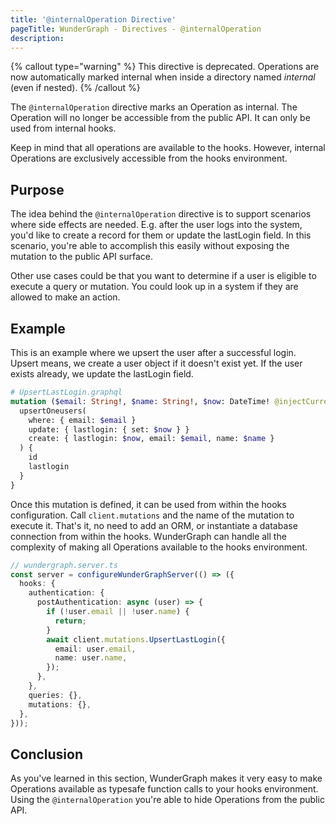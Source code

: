 ```yaml
---
title: '@internalOperation Directive'
pageTitle: WunderGraph - Directives - @internalOperation
description:
---
```


{% callout type="warning" %}
This directive is deprecated. Operations are now automatically marked internal when inside a directory named _internal_ (even if nested).
{% /callout %}

The `@internalOperation` directive marks an Operation as internal.
The Operation will no longer be accessible from the public API.
It can only be used from internal hooks.

Keep in mind that all operations are available to the hooks.
However, internal Operations are exclusively accessible from the hooks environment.

## Purpose

The idea behind the `@internalOperation` directive is to support scenarios where side effects are needed.
E.g. after the user logs into the system, you'd like to create a record for them or update the lastLogin field.
In this scenario, you're able to accomplish this easily without exposing the mutation to the public API surface.

Other use cases could be that you want to determine if a user is eligible to execute a query or mutation.
You could look up in a system if they are allowed to make an action.

## Example

This is an example where we upsert the user after a successful login.
Upsert means, we create a user object if it doesn't exist yet.
If the user exists already, we update the lastLogin field.

```graphql
# UpsertLastLogin.graphql
mutation ($email: String!, $name: String!, $now: DateTime! @injectCurrentDateTime) @internalOperation {
  upsertOneusers(
    where: { email: $email }
    update: { lastlogin: { set: $now } }
    create: { lastlogin: $now, email: $email, name: $name }
  ) {
    id
    lastlogin
  }
}
```

Once this mutation is defined,
it can be used from within the hooks configuration.
Call `client.mutations` and the name of the mutation to execute it.
That's it, no need to add an ORM, or instantiate a database connection from within the hooks.
WunderGraph can handle all the complexity of making all Operations available to the hooks environment.

```typescript
// wundergraph.server.ts
const server = configureWunderGraphServer(() => ({
  hooks: {
    authentication: {
      postAuthentication: async (user) => {
        if (!user.email || !user.name) {
          return;
        }
        await client.mutations.UpsertLastLogin({
          email: user.email,
          name: user.name,
        });
      },
    },
    queries: {},
    mutations: {},
  },
}));
```

## Conclusion

As you've learned in this section,
WunderGraph makes it very easy to make Operations available as typesafe function calls to your hooks environment.
Using the `@internalOperation` you're able to hide Operations from the public API.

